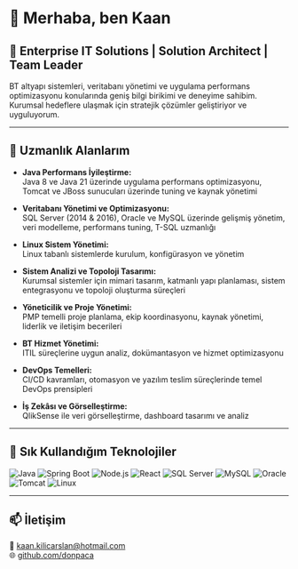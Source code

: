 # 👋 Merhaba, ben Kaan 

## 🎯 Enterprise IT Solutions | Solution Architect | Team Leader

BT altyapı sistemleri, veritabanı yönetimi ve uygulama performans optimizasyonu konularında geniş bilgi birikimi ve deneyime sahibim.  
Kurumsal hedeflere ulaşmak için stratejik çözümler geliştiriyor ve uyguluyorum.

---

## 💼 Uzmanlık Alanlarım

- **Java Performans İyileştirme:**  
  Java 8 ve Java 21 üzerinde uygulama performans optimizasyonu, Tomcat ve JBoss sunucuları üzerinde tuning ve kaynak yönetimi  

- **Veritabanı Yönetimi ve Optimizasyonu:**  
  SQL Server (2014 & 2016), Oracle ve MySQL üzerinde gelişmiş yönetim, veri modelleme, performans tuning, T-SQL uzmanlığı  

- **Linux Sistem Yönetimi:**  
  Linux tabanlı sistemlerde kurulum, konfigürasyon ve yönetim  

- **Sistem Analizi ve Topoloji Tasarımı:**  
  Kurumsal sistemler için mimari tasarım, katmanlı yapı planlaması, sistem entegrasyonu ve topoloji oluşturma süreçleri  

- **Yöneticilik ve Proje Yönetimi:**  
  PMP temelli proje planlama, ekip koordinasyonu, kaynak yönetimi, liderlik ve iletişim becerileri  

- **BT Hizmet Yönetimi:**  
  ITIL süreçlerine uygun analiz, dokümantasyon ve hizmet optimizasyonu  

- **DevOps Temelleri:**  
  CI/CD kavramları, otomasyon ve yazılım teslim süreçlerinde temel DevOps prensipleri  

- **İş Zekâsı ve Görselleştirme:**  
  QlikSense ile veri görselleştirme, dashboard tasarımı ve analiz  


---

## 🧰 Sık Kullandığım Teknolojiler

![Java](https://img.shields.io/badge/Java-ED8B00?style=flat-square&logo=java&logoColor=white)
![Spring Boot](https://img.shields.io/badge/Spring%20Boot-6DB33F?style=flat-square&logo=spring-boot&logoColor=white)
![Node.js](https://img.shields.io/badge/Node.js-339933?style=flat-square&logo=node-dot-js&logoColor=white)
![React](https://img.shields.io/badge/React-20232A?style=flat-square&logo=react&logoColor=61DAFB)
![SQL Server](https://img.shields.io/badge/SQL_Server-CC2927?style=flat-square&logo=microsoft-sql-server&logoColor=white)
![MySQL](https://img.shields.io/badge/MySQL-4479A1?style=flat-square&logo=mysql&logoColor=white)
![Oracle](https://img.shields.io/badge/Oracle-F80000?style=flat-square&logo=oracle&logoColor=white)
![Tomcat](https://img.shields.io/badge/Tomcat-F8DC75?style=flat-square&logo=apachetomcat&logoColor=black)
![Linux](https://img.shields.io/badge/Linux-FCC624?style=flat-square&logo=linux&logoColor=black)

---

## 📫 İletişim

📧 kaan.kilicarslan@hotmail.com  
🌐 [github.com/donpaca](https://github.com/ganbare-genki)

